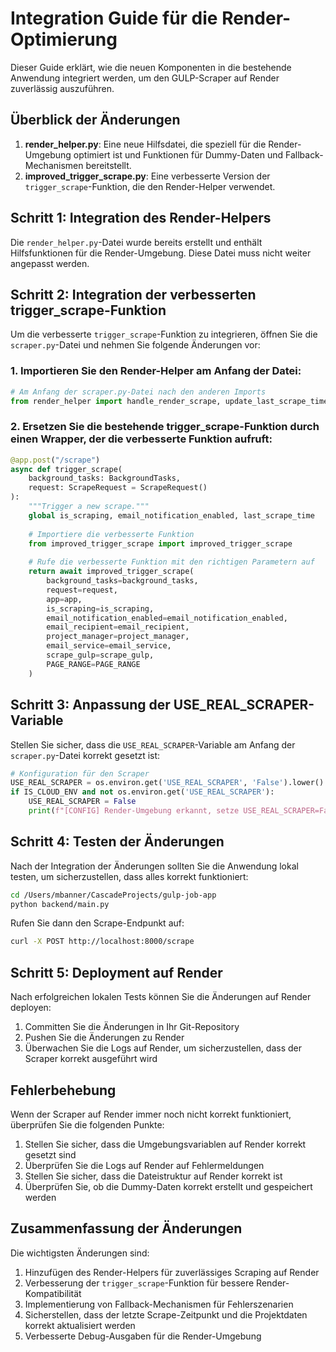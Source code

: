 # Integration Guide für die Render-Optimierung

Dieser Guide erklärt, wie die neuen Komponenten in die bestehende Anwendung integriert werden, um den GULP-Scraper auf Render zuverlässig auszuführen.

## Überblick der Änderungen

1. **render_helper.py**: Eine neue Hilfsdatei, die speziell für die Render-Umgebung optimiert ist und Funktionen für Dummy-Daten und Fallback-Mechanismen bereitstellt.
2. **improved_trigger_scrape.py**: Eine verbesserte Version der `trigger_scrape`-Funktion, die den Render-Helper verwendet.

## Schritt 1: Integration des Render-Helpers

Die `render_helper.py`-Datei wurde bereits erstellt und enthält Hilfsfunktionen für die Render-Umgebung. Diese Datei muss nicht weiter angepasst werden.

## Schritt 2: Integration der verbesserten trigger_scrape-Funktion

Um die verbesserte `trigger_scrape`-Funktion zu integrieren, öffnen Sie die `scraper.py`-Datei und nehmen Sie folgende Änderungen vor:

### 1. Importieren Sie den Render-Helper am Anfang der Datei:

```python
# Am Anfang der scraper.py-Datei nach den anderen Imports
from render_helper import handle_render_scrape, update_last_scrape_time
```

### 2. Ersetzen Sie die bestehende trigger_scrape-Funktion durch einen Wrapper, der die verbesserte Funktion aufruft:

```python
@app.post("/scrape")
async def trigger_scrape(
    background_tasks: BackgroundTasks,
    request: ScrapeRequest = ScrapeRequest()
):
    """Trigger a new scrape."""
    global is_scraping, email_notification_enabled, last_scrape_time
    
    # Importiere die verbesserte Funktion
    from improved_trigger_scrape import improved_trigger_scrape
    
    # Rufe die verbesserte Funktion mit den richtigen Parametern auf
    return await improved_trigger_scrape(
        background_tasks=background_tasks,
        request=request,
        app=app,
        is_scraping=is_scraping,
        email_notification_enabled=email_notification_enabled,
        email_recipient=email_recipient,
        project_manager=project_manager,
        email_service=email_service,
        scrape_gulp=scrape_gulp,
        PAGE_RANGE=PAGE_RANGE
    )
```

## Schritt 3: Anpassung der USE_REAL_SCRAPER-Variable

Stellen Sie sicher, dass die `USE_REAL_SCRAPER`-Variable am Anfang der `scraper.py`-Datei korrekt gesetzt ist:

```python
# Konfiguration für den Scraper
USE_REAL_SCRAPER = os.environ.get('USE_REAL_SCRAPER', 'False').lower() == 'true'
if IS_CLOUD_ENV and not os.environ.get('USE_REAL_SCRAPER'):
    USE_REAL_SCRAPER = False
    print(f"[CONFIG] Render-Umgebung erkannt, setze USE_REAL_SCRAPER=False")
```

## Schritt 4: Testen der Änderungen

Nach der Integration der Änderungen sollten Sie die Anwendung lokal testen, um sicherzustellen, dass alles korrekt funktioniert:

```bash
cd /Users/mbanner/CascadeProjects/gulp-job-app
python backend/main.py
```

Rufen Sie dann den Scrape-Endpunkt auf:

```bash
curl -X POST http://localhost:8000/scrape
```

## Schritt 5: Deployment auf Render

Nach erfolgreichen lokalen Tests können Sie die Änderungen auf Render deployen:

1. Committen Sie die Änderungen in Ihr Git-Repository
2. Pushen Sie die Änderungen zu Render
3. Überwachen Sie die Logs auf Render, um sicherzustellen, dass der Scraper korrekt ausgeführt wird

## Fehlerbehebung

Wenn der Scraper auf Render immer noch nicht korrekt funktioniert, überprüfen Sie die folgenden Punkte:

1. Stellen Sie sicher, dass die Umgebungsvariablen auf Render korrekt gesetzt sind
2. Überprüfen Sie die Logs auf Render auf Fehlermeldungen
3. Stellen Sie sicher, dass die Dateistruktur auf Render korrekt ist
4. Überprüfen Sie, ob die Dummy-Daten korrekt erstellt und gespeichert werden

## Zusammenfassung der Änderungen

Die wichtigsten Änderungen sind:

1. Hinzufügen des Render-Helpers für zuverlässiges Scraping auf Render
2. Verbesserung der `trigger_scrape`-Funktion für bessere Render-Kompatibilität
3. Implementierung von Fallback-Mechanismen für Fehlerszenarien
4. Sicherstellen, dass der letzte Scrape-Zeitpunkt und die Projektdaten korrekt aktualisiert werden
5. Verbesserte Debug-Ausgaben für die Render-Umgebung
